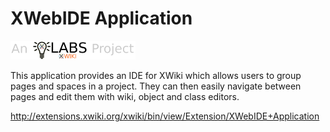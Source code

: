 # XWebIDE Application

[![XWiki labs logo](https://raw.githubusercontent.com/xwiki-labs/xwiki-labs-logo/master/projects/xwikilabs/xwikilabsproject.png "XWiki labs")](https://labs.xwiki.com/xwiki/bin/view/Projects/XWikiLabsProject)

This application provides an IDE for XWiki which allows users to group pages and spaces in a project. They can then easily navigate between pages and edit them with wiki, object and class editors.

http://extensions.xwiki.org/xwiki/bin/view/Extension/XWebIDE+Application
